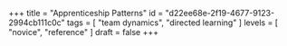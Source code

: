 +++
title = "Apprenticeship Patterns"
id = "d22ee68e-2f19-4677-9123-2994cb111c0c"
tags = [ "team dynamics", "directed learning" ]
levels = [ "novice", "reference" ]
draft = false
+++
